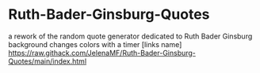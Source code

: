 # Ruth-Bader-Ginsburg-Quotes
a rework of the random quote generator dedicated to Ruth Bader Ginsburg background changes colors with a timer 
[links name] https://raw.githack.com/JelenaMF/Ruth-Bader-Ginsburg-Quotes/main/index.html
